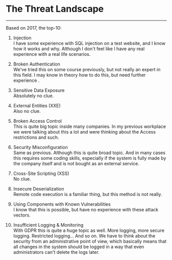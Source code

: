 # The Threat Landscape

---

Based on 2017, the top-10:

1. Injection <br>
I have some experience with SQL injection on a test website, and I know how it works and why. Although I don't feel like I have any real experience with a real life scenarios. 

2. Broken Authentication <br>
We've tried this on some course previously, but not really an expert in this field. I may know in theory how to do this, but need further experience .

3. Sensitive Data Exposure <br>
Absolutely no clue. 

4. External Entities \(XXE\) <br>
Also no clue.

5. Broken Access Control <br>
This is quite big topic inside many companies. In my previous workplace we were talking about this a lot and were thinking about the Access restrictions and such. 

6. Security Misconfiguration <br>
Same as previous. Although this is quite broad topic. And in many cases this requires some coding skills, especially if the system is fully made by the company itself and is not bought as an external service. 

7. Cross-Site Scripting \(XSS\) <br>
No clue.

8. Insecure Deserialization <br>
Remote code execution is a familiar thing, but this method is not really. 

9. Using Components with Known Vulnerabilities <br>
I know that this is possible, but have no experience with these attack vectors. 

10. Insufficient Logging & Monitoring <br>
With GDPR this is quite a huge topic as well. More logging, more secure logging. Restricted logging... And so on. We have to think about the security from an administrative point of view, which basically means that all changes in the system should be logged in a way that even administrators can't delete the logs later. 



